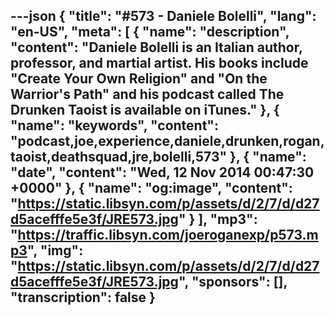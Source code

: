 ---json
{
  "title": "#573 - Daniele Bolelli",
  "lang": "en-US",
  "meta": [
    {
      "name": "description",
      "content": "Daniele Bolelli is an Italian author, professor, and martial artist. His books include \"Create Your Own Religion\" and \"On the Warrior's Path\" and his podcast called The Drunken Taoist is available on iTunes."
    },
    {
      "name": "keywords",
      "content": "podcast,joe,experience,daniele,drunken,rogan,taoist,deathsquad,jre,bolelli,573"
    },
    {
      "name": "date",
      "content": "Wed, 12 Nov 2014 00:47:30 +0000"
    },
    {
      "name": "og:image",
      "content": "https://static.libsyn.com/p/assets/d/2/7/d/d27d5acefffe5e3f/JRE573.jpg"
    }
  ],
  "mp3": "https://traffic.libsyn.com/joeroganexp/p573.mp3",
  "img": "https://static.libsyn.com/p/assets/d/2/7/d/d27d5acefffe5e3f/JRE573.jpg",
  "sponsors": [],
  "transcription": false
}
---
<episode-header />

<timemark seconds="0" />

<transcribe-call-to-action />

<episode-footer />
